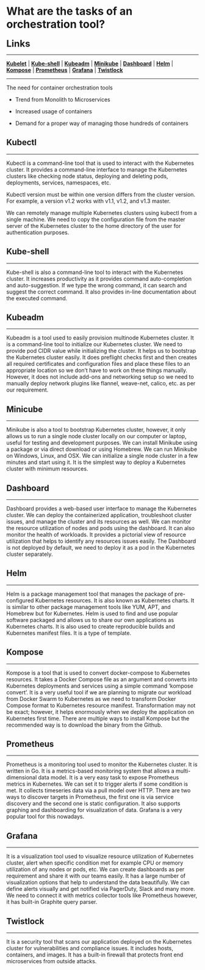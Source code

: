 # What are the tasks of an orchestration tool?

<span style="font-size:1.5rem; font-weight:700;">
    Links
</span>

---

__[Kubelet](#Kubectl)__ |  __[Kube-shell](#kube-shell)__ | __[Kubeadm](#kubeadm)__ | __[Minikube](#minicube)__ |
__[Dashboard](#Dashboard)__ | __[Helm](#helm)__ | __[Kompose](#kompose)__ | __[Prometheus](#prometheus)__ | __[Grafana](#grafana)__ | __[Twistlock](#twistlock)__

---

The need for container orchestration tools

- Trend from Monolith to Microservices

- Increased usage of containers

- Demand for a proper way of managing those hundreds of containers

## Kubectl
---    
Kubectl is a command-line tool that is used to interact with the Kubernetes cluster. It provides a command-line interface to manage the Kubernetes clusters like checking node status, deploying and deleting pods, deployments, services, namespaces, etc.

Kubectl version must be within one version differs from the cluster version. For example, a version v1.2 works with v1.1, v1.2, and v1.3 master.

We can remotely manage multiple Kubernetes clusters using kubectl from a single machine. We need to copy the configuration file from the master server of the Kubernetes cluster to the home directory of the user for authentication purposes.

## Kube-shell
---
Kube-shell is also a command-line tool to interact with the Kubernetes cluster. It increases productivity as it provides command auto-completion and auto-suggestion. If we type the wrong command, it can search and suggest the correct command. It also provides in-line documentation about the executed command.

## Kubeadm
---
Kubeadm is a tool used to easily provision multinode Kubernetes cluster. It is a command-line tool to initialize our Kubernetes cluster. We need to provide pod CIDR value while initializing the cluster. It helps us to bootstrap the Kubernetes cluster easily. It does preflight checks first and then creates all required certificates and configuration files and place these files to an appropriate location so we don’t have to work on these things manually. However, it does not include add-ons and networking setup so we need to manually deploy network plugins like flannel, weave-net, calico, etc. as per our requirement.

## Minicube
---
Minikube is also a tool to bootstrap Kubernetes cluster, however, it only allows us to run a single node cluster locally on our computer or laptop, useful for testing and development purposes. We can install Minikube using a package or via direct download or using Homebrew. We can run Minikube on Windows, Linux, and OSX. We can initialize a single node cluster in a few minutes and start using it. It is the simplest way to deploy a Kubernetes cluster with minimum resources.

## Dashboard
---
Dashboard provides a web-based user interface to manage the Kubernetes cluster. We can deploy the containerized application, troubleshoot cluster issues, and manage the cluster and its resources as well. We can monitor the resource utilization of nodes and pods using the dashboard. It can also monitor the health of workloads. It provides a pictorial view of resource utilization that helps to identify any resources issues easily. The Dashboard is not deployed by default, we need to deploy it as a pod in the Kubernetes cluster separately.

## Helm
---
Helm is a package management tool that manages the package of pre-configured Kubernetes resources. It is also known as Kubernetes charts. It is similar to other package management tools like YUM, APT, and Homebrew but for Kubernetes. Helm is used to find and use popular software packaged and allows us to share our own applications as Kubernetes charts. It is also used to create reproducible builds and Kubernetes manifest files. It is a type of template.

## Kompose
---
Kompose is a tool that is used to convert docker-compose to Kubernetes resources. It takes a Docker Compose file as an argument and converts into Kubernetes deployments and services using a simple command ‘kompose convert’. It is a very useful tool if we are planning to migrate our workload from Docker Swarm to Kubernetes as we need to transform Docker Compose format to Kubernetes resource manifest. Transformation may not be exact; however, it helps enormously when we deploy the application on Kubernetes first time. There are multiple ways to install Kompose but the recommended way is to download the binary from the Github.

## Prometheus
---
Prometheus is a monitoring tool used to monitor the Kubernetes cluster. It is written in Go. It is a metrics-based monitoring system that allows a multi-dimensional data model. It is a very easy task to expose Prometheus metrics in Kubernetes. We can set it to trigger alerts if some condition is met. It collects timeseries data via a pull model over HTTP. There are two ways to discover targets in Prometheus, the first one is via service discovery and the second one is static configuration. It also supports graphing and dashboarding for visualization of data.  Grafana is a very popular tool for this nowadays.

## Grafana
---
It is a visualization tool used to visualize resource utilization of Kubernetes cluster, alert when specific condition met for example CPU or memory utilization of any nodes or pods, etc. We can create dashboards as per requirement and share it with our teams easily. It has a large number of visualization options that help to understand the data beautifully. We can define alerts visually and get notified via PagerDuty, Slack and many more. We need to connect it with metrics collector tools like Prometheus however, it has built-in Graphite query parser.

## Twistlock
---
It is a security tool that scans our application deployed on the Kubernetes cluster for vulnerabilities and compliance issues. It includes hosts, containers, and images. It has a built-in firewall that protects front end microservices from outside attacks.
